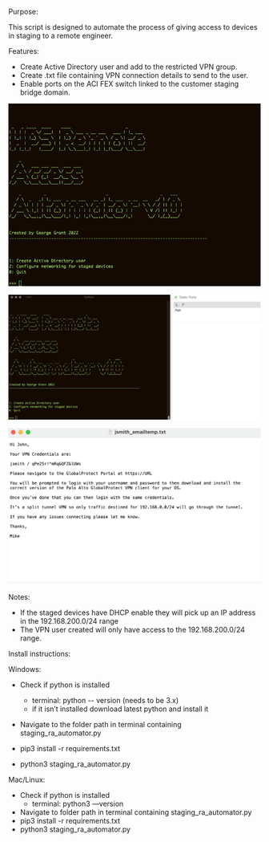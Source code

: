 Purpose:

This script is designed to automate the process of giving access to devices in staging to a remote engineer.

Features:

* Create Active Directory user and add to the restricted VPN group.
* Create .txt file containing VPN connection details to send to the user.
* Enable ports on the ACI FEX switch linked to the customer staging bridge domain.

![](ads.gif)

![alt text](https://github.com/dontsellmydata/remote_access_automator/blob/master/aci.gif "Enabling Ports in ACI")

![alt text](https://github.com/dontsellmydata/remote_access_automator/blob/master/template_demo_clean.jpg "Example email template")


Notes:

* If the staged devices have DHCP enable they will pick up an IP address in the 192.168.200.0/24 range
* The VPN user created will only have access to the 192.168.200.0/24 range.


Install instructions:

Windows:

* Check if python is installed
    * terminal: python -- version (needs to be 3.x)
    * if it isn’t installed download latest python and install it

* Navigate to the folder path in terminal containing staging_ra_automator.py
* pip3 install -r requirements.txt
* python3 staging_ra_automator.py

Mac/Linux:

* Check if python is installed
    * terminal: python3 —version
* Navigate to folder path in terminal containing staging_ra_automator.py
* pip3 install -r requirements.txt
* python3 staging_ra_automator.py

